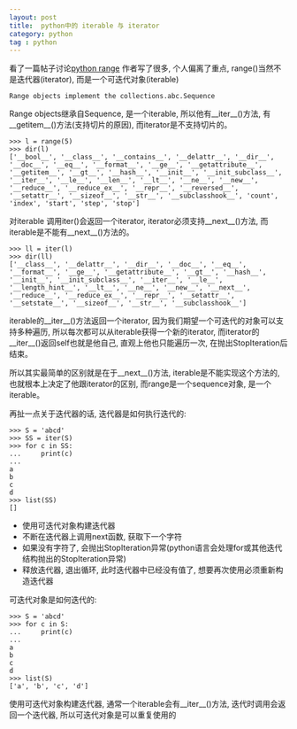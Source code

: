 ```yaml
---
layout: post
title:  python中的 iterable 与 iterator
category: python
tag : python
--- 
```


看了一篇帖子讨论[python range](https://www.v2ex.com/t/524163#reply12) 作者写了很多, 个人偏离了重点, range()当然不是迭代器(iterator), 而是一个可迭代对象(iterable)  

`Range objects implement the collections.abc.Sequence`  

Range objects继承自Sequence, 是一个iterable, 所以他有\_\_iter\_\_()方法, 有\_\_getitem\_\_()方法(支持切片的原因), 而iterator是不支持切片的。  

```
>>> l = range(5)
>>> dir(l)
['__bool__', '__class__', '__contains__', '__delattr__', '__dir__', '__doc__', '__eq__', '__format__', '__ge__', '__getattribute__', '__getitem__', '__gt__', '__hash__', '__init__', '__init_subclass__', '__iter__', '__le__', '__len__', '__lt__', '__ne__', '__new__', '__reduce__', '__reduce_ex__', '__repr__', '__reversed__', '__setattr__', '__sizeof__', '__str__', '__subclasshook__', 'count', 'index', 'start', 'step', 'stop']

```

对iterable 调用iter()会返回一个iterator, iterator必须支持\_\_next\_\_()方法, 而iterable是不能有\_\_next\_\_()方法的。  

```
>>> ll = iter(l)
>>> dir(ll)
['__class__', '__delattr__', '__dir__', '__doc__', '__eq__', '__format__', '__ge__', '__getattribute__', '__gt__', '__hash__', '__init__', '__init_subclass__', '__iter__', '__le__', '__length_hint__', '__lt__', '__ne__', '__new__', '__next__', '__reduce__', '__reduce_ex__', '__repr__', '__setattr__', '__setstate__', '__sizeof__', '__str__', '__subclasshook__']

```

iterable的\_\_iter\_\_()方法返回一个iterator, 因为我们期望一个可迭代的对象可以支持多种遍历, 所以每次都可以从iterable获得一个新的iterator, 而iterator的\_\_iter\_\_()返回self也就是他自己, 直观上他也只能遍历一次, 在抛出StopIteration后结束。  


所以其实最简单的区别就是在于\_\_next\_\_()方法, iterable是不能实现这个方法的, 也就根本上决定了他跟iterator的区别, 而range是一个sequence对象, 是一个iterable。  

再扯一点关于迭代器的话, 迭代器是如何执行迭代的:

```
>>> S = 'abcd'
>>> SS = iter(S)
>>> for c in SS:
...     print(c)
... 
a
b
c
d
>>> list(SS)
[]

```
* 使用可迭代对象构建迭代器  
* 不断在迭代器上调用next函数, 获取下一个字符  
* 如果没有字符了, 会抛出StopIteration异常(python语言会处理for或其他迭代结构抛出的StopIteration异常)
* 释放迭代器, 退出循环, 此时迭代器中已经没有值了, 想要再次使用必须重新构造迭代器  

可迭代对象是如何迭代的:

```
>>> S = 'abcd'
>>> for c in S:
...     print(c)
... 
a
b
c
d
>>> list(S)
['a', 'b', 'c', 'd']
```

使用可迭代对象构建迭代器, 通常一个iterable会有\_\_iter\_\_()方法, 迭代时调用会返回一个迭代器, 所以可迭代对象是可以重复使用的  

